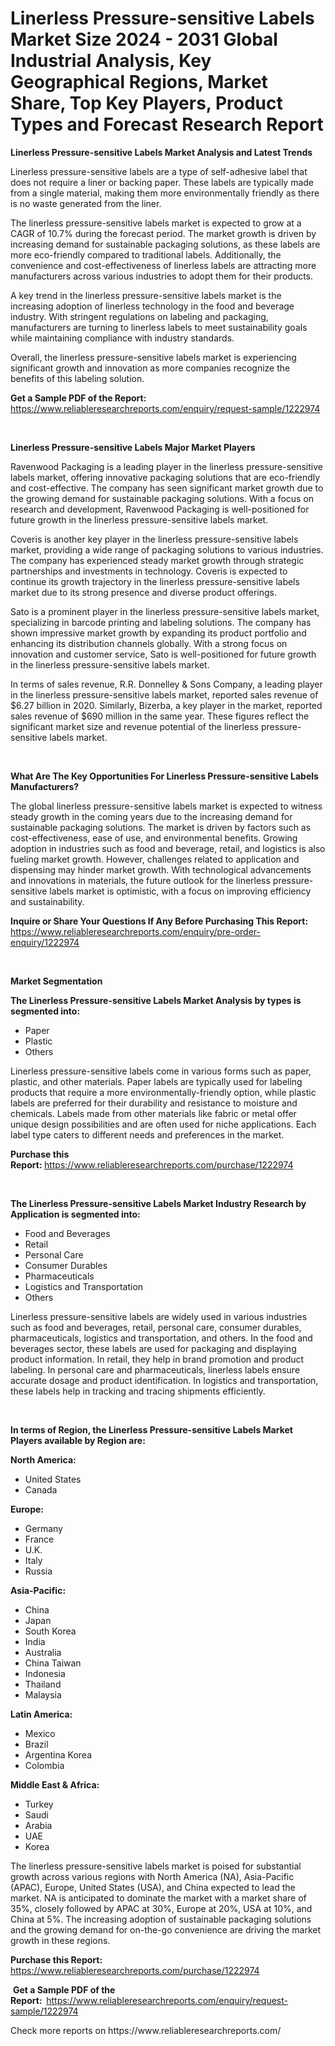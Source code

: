 <p><h1>Linerless Pressure-sensitive Labels Market Size 2024 - 2031 Global Industrial Analysis, Key Geographical Regions, Market Share, Top Key Players, Product Types and Forecast Research Report</h1></p><p><strong>Linerless Pressure-sensitive Labels Market Analysis and Latest Trends</strong></p>
<p><p>Linerless pressure-sensitive labels are a type of self-adhesive label that does not require a liner or backing paper. These labels are typically made from a single material, making them more environmentally friendly as there is no waste generated from the liner. </p><p>The linerless pressure-sensitive labels market is expected to grow at a CAGR of 10.7% during the forecast period. The market growth is driven by increasing demand for sustainable packaging solutions, as these labels are more eco-friendly compared to traditional labels. Additionally, the convenience and cost-effectiveness of linerless labels are attracting more manufacturers across various industries to adopt them for their products.</p><p>A key trend in the linerless pressure-sensitive labels market is the increasing adoption of linerless technology in the food and beverage industry. With stringent regulations on labeling and packaging, manufacturers are turning to linerless labels to meet sustainability goals while maintaining compliance with industry standards.</p><p>Overall, the linerless pressure-sensitive labels market is experiencing significant growth and innovation as more companies recognize the benefits of this labeling solution.</p></p>
<p><strong>Get a Sample PDF of the Report:&nbsp;</strong> <a href="https://www.reliableresearchreports.com/enquiry/request-sample/1222974">https://www.reliableresearchreports.com/enquiry/request-sample/1222974</a></p>
<p>&nbsp;</p>
<p><strong>Linerless Pressure-sensitive Labels Major Market Players</strong></p>
<p><p>Ravenwood Packaging is a leading player in the linerless pressure-sensitive labels market, offering innovative packaging solutions that are eco-friendly and cost-effective. The company has seen significant market growth due to the growing demand for sustainable packaging solutions. With a focus on research and development, Ravenwood Packaging is well-positioned for future growth in the linerless pressure-sensitive labels market.</p><p>Coveris is another key player in the linerless pressure-sensitive labels market, providing a wide range of packaging solutions to various industries. The company has experienced steady market growth through strategic partnerships and investments in technology. Coveris is expected to continue its growth trajectory in the linerless pressure-sensitive labels market due to its strong presence and diverse product offerings.</p><p>Sato is a prominent player in the linerless pressure-sensitive labels market, specializing in barcode printing and labeling solutions. The company has shown impressive market growth by expanding its product portfolio and enhancing its distribution channels globally. With a strong focus on innovation and customer service, Sato is well-positioned for future growth in the linerless pressure-sensitive labels market.</p><p>In terms of sales revenue, R.R. Donnelley & Sons Company, a leading player in the linerless pressure-sensitive labels market, reported sales revenue of $6.27 billion in 2020. Similarly, Bizerba, a key player in the market, reported sales revenue of $690 million in the same year. These figures reflect the significant market size and revenue potential of the linerless pressure-sensitive labels market.</p></p>
<p>&nbsp;</p>
<p><strong>What Are The Key Opportunities For Linerless Pressure-sensitive Labels Manufacturers?</strong></p>
<p><p>The global linerless pressure-sensitive labels market is expected to witness steady growth in the coming years due to the increasing demand for sustainable packaging solutions. The market is driven by factors such as cost-effectiveness, ease of use, and environmental benefits. Growing adoption in industries such as food and beverage, retail, and logistics is also fueling market growth. However, challenges related to application and dispensing may hinder market growth. With technological advancements and innovations in materials, the future outlook for the linerless pressure-sensitive labels market is optimistic, with a focus on improving efficiency and sustainability.</p></p>
<p><strong>Inquire or Share Your Questions If Any Before Purchasing This Report:</strong> <a href="https://www.reliableresearchreports.com/enquiry/pre-order-enquiry/1222974">https://www.reliableresearchreports.com/enquiry/pre-order-enquiry/1222974</a></p>
<p>&nbsp;</p>
<p><strong>Market Segmentation</strong></p>
<p><strong>The Linerless Pressure-sensitive Labels Market Analysis by types is segmented into:</strong></p>
<p><ul><li>Paper</li><li>Plastic</li><li>Others</li></ul></p>
<p><p>Linerless pressure-sensitive labels come in various forms such as paper, plastic, and other materials. Paper labels are typically used for labeling products that require a more environmentally-friendly option, while plastic labels are preferred for their durability and resistance to moisture and chemicals. Labels made from other materials like fabric or metal offer unique design possibilities and are often used for niche applications. Each label type caters to different needs and preferences in the market.</p></p>
<p><strong>Purchase this Report:&nbsp;</strong><a href="https://www.reliableresearchreports.com/purchase/1222974">https://www.reliableresearchreports.com/purchase/1222974</a></p>
<p>&nbsp;</p>
<p><strong>The Linerless Pressure-sensitive Labels Market Industry Research by Application is segmented into:</strong></p>
<p><ul><li>Food and Beverages</li><li>Retail</li><li>Personal Care</li><li>Consumer Durables</li><li>Pharmaceuticals</li><li>Logistics and Transportation</li><li>Others</li></ul></p>
<p><p>Linerless pressure-sensitive labels are widely used in various industries such as food and beverages, retail, personal care, consumer durables, pharmaceuticals, logistics and transportation, and others. In the food and beverages sector, these labels are used for packaging and displaying product information. In retail, they help in brand promotion and product labeling. In personal care and pharmaceuticals, linerless labels ensure accurate dosage and product identification. In logistics and transportation, these labels help in tracking and tracing shipments efficiently.</p></p>
<p>&nbsp;</p>
<p><strong>In terms of Region, the Linerless Pressure-sensitive Labels Market Players available by Region are:</strong></p>
<p>
    <p> <strong> North America: </strong>
        <ul>
            <li>United States</li>
            <li>Canada</li>
        </ul>
        </p> 
    <p> <strong> Europe: </strong>
        <ul>
            <li>Germany</li>
            <li>France</li>
            <li>U.K.</li>
            <li>Italy</li>
            <li>Russia</li>
        </ul>
        </p> 
    <p> <strong> Asia-Pacific: </strong>
        <ul>
            <li>China</li>
            <li>Japan</li>
            <li>South Korea</li>
            <li>India</li>
            <li>Australia</li>
            <li>China Taiwan</li>
            <li>Indonesia</li>
            <li>Thailand</li>
            <li>Malaysia</li>
        </ul>
        </p> 
    <p> <strong> Latin America: </strong>
        <ul>
            <li>Mexico</li>
            <li>Brazil</li>
            <li>Argentina Korea</li>
            <li>Colombia</li>
        </ul>
        </p> 
    <p> <strong> Middle East & Africa: </strong>
        <ul>
            <li>Turkey</li>
            <li>Saudi</li>
            <li>Arabia</li>
            <li>UAE</li>
            <li>Korea</li>
        </ul>
    </p>
    </p>
<p><p>The linerless pressure-sensitive labels market is poised for substantial growth across various regions with North America (NA), Asia-Pacific (APAC), Europe, United States (USA), and China expected to lead the market. NA is anticipated to dominate the market with a market share of 35%, closely followed by APAC at 30%, Europe at 20%, USA at 10%, and China at 5%. The increasing adoption of sustainable packaging solutions and the growing demand for on-the-go convenience are driving the market growth in these regions.</p></p>
<p><strong>Purchase this Report: </strong><a href="https://www.reliableresearchreports.com/purchase/1222974">https://www.reliableresearchreports.com/purchase/1222974</a></p>
<p>&nbsp;<strong>Get a Sample PDF of the Report:&nbsp;&nbsp;</strong><a href="https://www.reliableresearchreports.com/enquiry/request-sample/1222974">https://www.reliableresearchreports.com/enquiry/request-sample/1222974</a></p>
<p><strong></strong></p>
<p>Check more reports on https://www.reliableresearchreports.com/</p>
